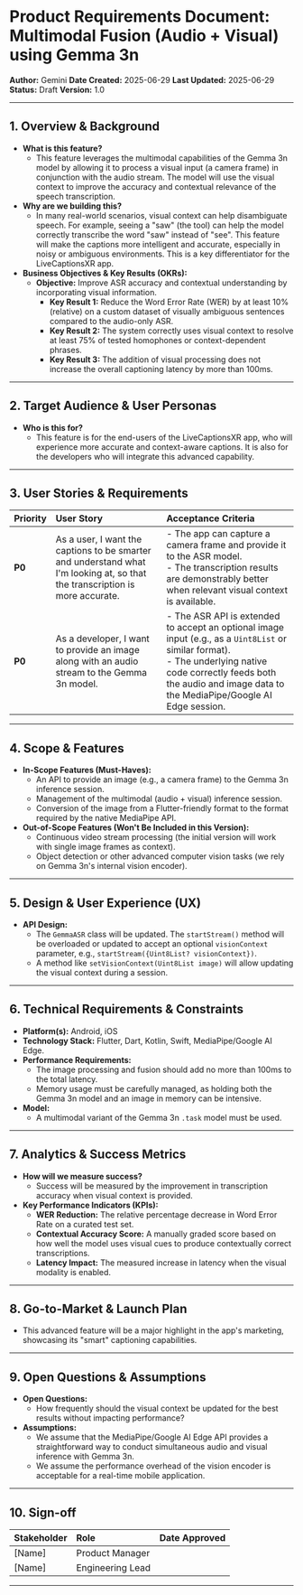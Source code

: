 
# Product Requirements Document: Multimodal Fusion (Audio + Visual) using Gemma 3n

**Author:** Gemini
**Date Created:** 2025-06-29
**Last Updated:** 2025-06-29
**Status:** Draft
**Version:** 1.0

---

## 1. Overview & Background

*   **What is this feature?**
    *   This feature leverages the multimodal capabilities of the Gemma 3n model by allowing it to process a visual input (a camera frame) in conjunction with the audio stream. The model will use the visual context to improve the accuracy and contextual relevance of the speech transcription.
*   **Why are we building this?**
    *   In many real-world scenarios, visual context can help disambiguate speech. For example, seeing a "saw" (the tool) can help the model correctly transcribe the word "saw" instead of "see". This feature will make the captions more intelligent and accurate, especially in noisy or ambiguous environments. This is a key differentiator for the LiveCaptionsXR app.
*   **Business Objectives & Key Results (OKRs):**
    *   **Objective:** Improve ASR accuracy and contextual understanding by incorporating visual information.
        *   **Key Result 1:** Reduce the Word Error Rate (WER) by at least 10% (relative) on a custom dataset of visually ambiguous sentences compared to the audio-only ASR.
        *   **Key Result 2:** The system correctly uses visual context to resolve at least 75% of tested homophones or context-dependent phrases.
        *   **Key Result 3:** The addition of visual processing does not increase the overall captioning latency by more than 100ms.

---

## 2. Target Audience & User Personas

*   **Who is this for?**
    *   This feature is for the end-users of the LiveCaptionsXR app, who will experience more accurate and context-aware captions. It is also for the developers who will integrate this advanced capability.

---

## 3. User Stories & Requirements

| Priority | User Story                                                                                             | Acceptance Criteria                                                                                                                                                              |
| :------- | :----------------------------------------------------------------------------------------------------- | :------------------------------------------------------------------------------------------------------------------------------------------------------------------------------- |
| **P0**   | As a user, I want the captions to be smarter and understand what I'm looking at, so that the transcription is more accurate. | - The app can capture a camera frame and provide it to the ASR model. <br> - The transcription results are demonstrably better when relevant visual context is available. |
| **P0**   | As a developer, I want to provide an image along with an audio stream to the Gemma 3n model.             | - The ASR API is extended to accept an optional image input (e.g., as a `Uint8List` or similar format). <br> - The underlying native code correctly feeds both the audio and image data to the MediaPipe/Google AI Edge session. |

---

## 4. Scope & Features

*   **In-Scope Features (Must-Haves):**
    *   An API to provide an image (e.g., a camera frame) to the Gemma 3n inference session.
    *   Management of the multimodal (audio + visual) inference session.
    *   Conversion of the image from a Flutter-friendly format to the format required by the native MediaPipe API.
*   **Out-of-Scope Features (Won't Be Included in this Version):**
    *   Continuous video stream processing (the initial version will work with single image frames as context).
    *   Object detection or other advanced computer vision tasks (we rely on Gemma 3n's internal vision encoder).

---

## 5. Design & User Experience (UX)

*   **API Design:**
    *   The `GemmaASR` class will be updated. The `startStream()` method will be overloaded or updated to accept an optional `visionContext` parameter, e.g., `startStream({Uint8List? visionContext})`.
    *   A method like `setVisionContext(Uint8List image)` will allow updating the visual context during a session.

---

## 6. Technical Requirements & Constraints

*   **Platform(s):** Android, iOS
*   **Technology Stack:** Flutter, Dart, Kotlin, Swift, MediaPipe/Google AI Edge.
*   **Performance Requirements:**
    *   The image processing and fusion should add no more than 100ms to the total latency.
    *   Memory usage must be carefully managed, as holding both the Gemma 3n model and an image in memory can be intensive.
*   **Model:**
    *   A multimodal variant of the Gemma 3n `.task` model must be used.

---

## 7. Analytics & Success Metrics

*   **How will we measure success?**
    *   Success will be measured by the improvement in transcription accuracy when visual context is provided.
*   **Key Performance Indicators (KPIs):**
    *   **WER Reduction:** The relative percentage decrease in Word Error Rate on a curated test set.
    *   **Contextual Accuracy Score:** A manually graded score based on how well the model uses visual cues to produce contextually correct transcriptions.
    *   **Latency Impact:** The measured increase in latency when the visual modality is enabled.

---

## 8. Go-to-Market & Launch Plan

*   This advanced feature will be a major highlight in the app's marketing, showcasing its "smart" captioning capabilities.

---

## 9. Open Questions & Assumptions

*   **Open Questions:**
    *   How frequently should the visual context be updated for the best results without impacting performance?
*   **Assumptions:**
    *   We assume that the MediaPipe/Google AI Edge API provides a straightforward way to conduct simultaneous audio and visual inference with Gemma 3n.
    *   We assume the performance overhead of the vision encoder is acceptable for a real-time mobile application.

---

## 10. Sign-off

| Stakeholder       | Role                | Date Approved |
| :---------------- | :------------------ | :------------ |
| [Name]            | Product Manager     |               |
| [Name]            | Engineering Lead    |               |

---
